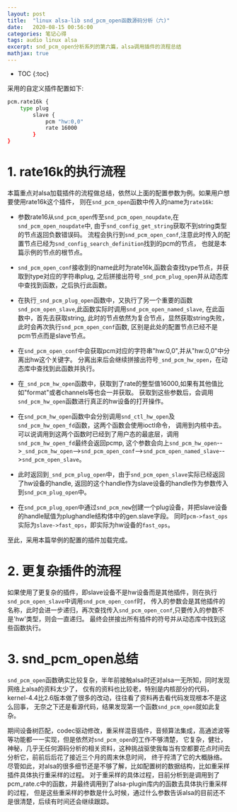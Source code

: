 ```yaml
---
layout: post
title:  "linux alsa-lib snd_pcm_open函数源码分析（六)"
date:   2020-08-15 00:56:00
categories: 笔记心得
tags: audio linux alsa
excerpt: snd_pcm_open分析系列的第六篇，alsa调用插件的流程总结
mathjax: true
---
```

* TOC
{:toc}

采用的自定义插件配置如下:

```bash
pcm.rate16k {
    type plug
        slave {
            pcm "hw:0,0"
            rate 16000
        }
}
```

# 1. rate16k的执行流程

本篇重点对alsa加载插件的流程做总结，依然以上面的配置参数为例。如果用户想要使用rate16k这个插件，
则在`snd_pcm_open`函数中传入的name为`rate16k`:

- 参数rate16从`snd_pcm_open`传至`snd_pcm_open_noupdate`,在`snd_pcm_open_noupdate`中,
由于`snd_config_get_string`获取不到string类型的节点返回负数错误码。
流程会执行到`snd_pcm_open_conf`,注意此时传入的配置节点已经为`snd_config_search_definition`找到的pcm的节点，
也就是本篇示例的节点的根节点。

- `snd_pcm_open_conf`接收到的name此时为rate16k,函数会查找type节点，并获取到type对应的字符串plug,
之后拼接出符号`_snd_pcm_plug_open`并从动态库中查找到函数，之后执行此函数。

- 在执行`_snd_pcm_plug_open`函数中，又执行了另一个重要的函数`snd_pcm_open_slave`,此函数实际时调用`snd_pcm_open_named_slave`,
在此函数中，首先去获取string, 此时的节点依然为复合节点，显然获取string失败，此时会再次执行`snd_pcm_open_conf`函数,
区别是此处的配置节点已经不是pcm节点而是slave节点。

- 在`snd_pcm_open_conf`中会获取pcm对应的字符串"hw:0,0",并从"hw:0,0"中分离出hw这个关键字。
分离出来后会继续拼接出符号`_snd_pcm_hw_open`，在动态库中查找到此函数并执行。

- 在`_snd_pcm_hw_open`函数中，获取到了rate的整型值16000,如果有其他值比如"format"或者channels等也会一并获取。
获取到这些参数后，会调用`snd_pcm_hw_open`函数进行真正的hw设备的打开操作。

- 在`snd_pcm_hw_open`函数中会分别调用`snd_ctl_hw_open`及`snd_pcm_hw_open_fd`函数，这两个函数会使用ioctl命令，
调用到内核中去。可以说调用到这两个函数时已经到了用户态的最底层，调用`snd_pcm_hw_open_fd`最终会返回pcmp,
这个参数会向上`snd_pcm_hw_open`-->`_snd_pcm_hw_open`-->`snd_pcm_open_conf`-->`snd_pcm_open_named_slave`-->`snd_pcm_open_slave`。

- 此时返回到`_snd_pcm_plug_open`中，由于`snd_pcm_open_slave`实际已经返回了hw设备的handle,
返回的这个handle作为slave设备的handle作为参数传入到`snd_pcm_plug_open`中。

- 在`snd_pcm_plug_open`中通过`snd_pcm_new`创建一个plug设备，并把slave设备的handle赋值为plughandle结构体中的gen.slave字段。
同时`pcm->fast_ops`实际为`slave->fast_ops`，即实际为hw设备的`fast_ops`。

至此，采用本篇举例的配置的插件加载完成。

# 2. 更复杂插件的流程

如果使用了更复杂的插件，即slave设备不是hw设备而是其他插件，则在执行`snd_pcm_open_slave`中调用`snd_pcm_open_conf`时，
传入的参数会是其他插件的名称，此时会进一步递归，再次查找传入`snd_pcm_open_conf`,只要传入的参数不是'hw'类型，则会一直递归。
最终会拼接出所有插件的符号并从动态库中找到这些函数执行。

# 3. snd_pcm_open总结

`snd_pcm_open`函数确实比较复杂，半年前接触alsa时还对alsa一无所知，同时发现网络上alsa的资料太少了，
仅有的资料也比较老，特别是内核部分的代码，kernel-4.4比2.6版本做了很多的改动，往往看了资料再去看代码发现根本不是这么回事，
无奈之下还是看源代码，结果发现第一个函数`snd_pcm_open`就如此复杂。

期间设备树匹配，codec驱动修改，重采样混音插件，音频算法集成，高通滤波等等功能都一一实现，但是依然对`snd_pcm_open`的工作不够清楚，
它复杂，健壮，神秘，几乎无任何源码分析的相关资料，这种挑战驱使我每当有空都要花点时间去分析它，前前后后花了接近三个月的周末休息时间，
终于捋清了它的大概脉络。尽管如此，对alsa的很多细节还是不够了解，比如配置树的数据结构，比如重采样插件具体执行重采样的过程。
对于重采样的具体过程，目前分析到是调用到了pcm_rate.c中的函数，并最终调用到了alsa-plugin库内的函数去具体执行重采样的过程，
但是这些重采样的参数是什么时候，通过什么参数告诉alsa的目前还不是很清楚，后续有时间还会继续跟踪。
